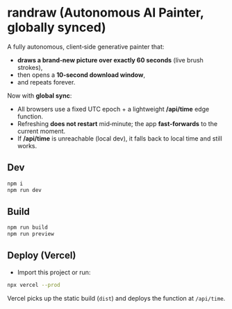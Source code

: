 # randraw (Autonomous AI Painter, globally synced)

A fully autonomous, client‑side generative painter that:
- **draws a brand‑new picture over exactly 60 seconds** (live brush strokes),
- then opens a **10‑second download window**,
- and repeats forever.

Now with **global sync**:
- All browsers use a fixed UTC epoch + a lightweight **/api/time** edge function.
- Refreshing **does not restart** mid‑minute; the app **fast‑forwards** to the current moment.
- If **/api/time** is unreachable (local dev), it falls back to local time and still works.

## Dev
```bash
npm i
npm run dev
```

## Build
```bash
npm run build
npm run preview
```

## Deploy (Vercel)
- Import this project or run:
```bash
npx vercel --prod
```
Vercel picks up the static build (`dist`) and deploys the function at `/api/time`.

